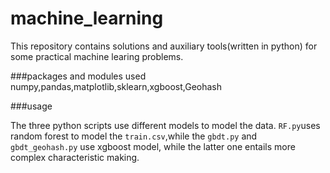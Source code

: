# machine_learning
This repository contains solutions and auxiliary tools(written in python) for some practical machine learing problems.

###packages and modules used
numpy,pandas,matplotlib,sklearn,xgboost,Geohash

###usage

The three python scripts use different models to model the data. `RF.py`uses random forest to model the `train.csv`,while the `gbdt.py` and 
`gbdt_geohash.py` use xgboost model, while the latter one entails more complex characteristic making.
